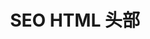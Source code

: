 ---
title: SEO HTML 头部
description: Nuxt.js 的 SEO HTML 头部示例
github: head-elements
documentation: /guide/html-head
---